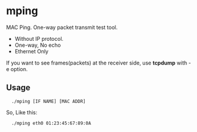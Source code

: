 # mping

MAC Ping. One-way packet transmit test tool.

* Without IP protocol.
* One-way, No echo
* Ethernet Only


If you want to see frames(packets) at the receiver side, use **tcpdump** with -e option.

## Usage
```
  ./mping [IF NAME] [MAC ADDR]
```

So, Like this:

```
  ./mping eth0 01:23:45:67:89:0A
```
